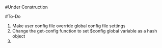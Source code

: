 #Under Construction

#To-Do
1. Make user config file override global config file settings
2. Change the get-config function to set $config global variable as a hash object
3. 
